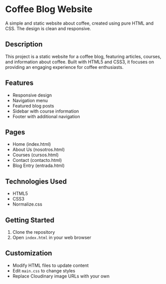 # Coffee Blog Website

A simple and static website about coffee, created using pure HTML and CSS. The design is clean and responsive.

## Description

This project is a static website for a coffee blog, featuring articles, courses, and information about coffee. Built with HTML5 and CSS3, it focuses on providing an engaging experience for coffee enthusiasts.

## Features

- Responsive design
- Navigation menu
- Featured blog posts
- Sidebar with course information
- Footer with additional navigation

## Pages

- Home (index.html)
- About Us (nosotros.html)
- Courses (cursos.html)
- Contact (contacto.html)
- Blog Entry (entrada.html)

## Technologies Used

- HTML5
- CSS3
- Normalize.css

## Getting Started

1. Clone the repository
2. Open `index.html` in your web browser

## Customization

- Modify HTML files to update content
- Edit `main.css` to change styles
- Replace Cloudinary image URLs with your own
